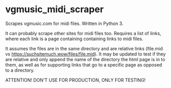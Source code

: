# vgmusic_midi_scraper
Scrapes vgmusic.com for midi files. Written in Python 3.

It can probably scrape other sites for midi files too. Requires a list of links, where each link is a page containing containing links to midi files.

It assumes the files are in the same directory and are relative links (file.mid vs https://suchsitemuch.wow/files/file.mid). It may be updated to test if they are relative and only append the name of the directory the html page is in to them, as well as for supporting links that go to a specific page as opposed to a directory.

ATTENTION! DON'T USE FOR PRODUCTION, ONLY FOR TESTING!
